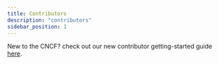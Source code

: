 ```yaml
---
title: Contributors
description: "contributors"
sidebar_position: 1
---
```


New to the CNCF? check out our new contributor getting-started guide [here](./getting-started.md).
